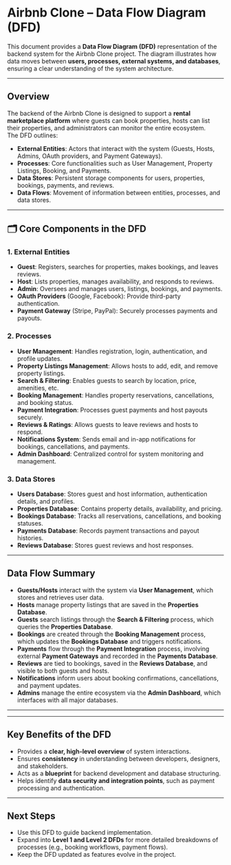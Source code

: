 # Airbnb Clone – Data Flow Diagram (DFD)

This document provides a **Data Flow Diagram (DFD)** representation of the backend system for the Airbnb Clone project. The diagram illustrates how data moves between **users, processes, external systems, and databases**, ensuring a clear understanding of the system architecture.

---

## Overview

The backend of the Airbnb Clone is designed to support a **rental marketplace platform** where guests can book properties, hosts can list their properties, and administrators can monitor the entire ecosystem.  
The DFD outlines:

- **External Entities**: Actors that interact with the system (Guests, Hosts, Admins, OAuth providers, and Payment Gateways).
- **Processes**: Core functionalities such as User Management, Property Listings, Booking, and Payments.
- **Data Stores**: Persistent storage components for users, properties, bookings, payments, and reviews.
- **Data Flows**: Movement of information between entities, processes, and data stores.

---

## 🗂 Core Components in the DFD

### 1. **External Entities**
- **Guest**: Registers, searches for properties, makes bookings, and leaves reviews.  
- **Host**: Lists properties, manages availability, and responds to reviews.  
- **Admin**: Oversees and manages users, listings, bookings, and payments.  
- **OAuth Providers** (Google, Facebook): Provide third-party authentication.  
- **Payment Gateway** (Stripe, PayPal): Securely processes payments and payouts.  

### 2. **Processes**
- **User Management**: Handles registration, login, authentication, and profile updates.  
- **Property Listings Management**: Allows hosts to add, edit, and remove property listings.  
- **Search & Filtering**: Enables guests to search by location, price, amenities, etc.  
- **Booking Management**: Handles property reservations, cancellations, and booking status.  
- **Payment Integration**: Processes guest payments and host payouts securely.  
- **Reviews & Ratings**: Allows guests to leave reviews and hosts to respond.  
- **Notifications System**: Sends email and in-app notifications for bookings, cancellations, and payments.  
- **Admin Dashboard**: Centralized control for system monitoring and management.  

### 3. **Data Stores**
- **Users Database**: Stores guest and host information, authentication details, and profiles.  
- **Properties Database**: Contains property details, availability, and pricing.  
- **Bookings Database**: Tracks all reservations, cancellations, and booking statuses.  
- **Payments Database**: Records payment transactions and payout histories.  
- **Reviews Database**: Stores guest reviews and host responses.  

---

## Data Flow Summary

- **Guests/Hosts** interact with the system via **User Management**, which stores and retrieves user data.  
- **Hosts** manage property listings that are saved in the **Properties Database**.  
- **Guests** search listings through the **Search & Filtering** process, which queries the **Properties Database**.  
- **Bookings** are created through the **Booking Management** process, which updates the **Bookings Database** and triggers notifications.  
- **Payments** flow through the **Payment Integration** process, involving external **Payment Gateways** and recorded in the **Payments Database**.  
- **Reviews** are tied to bookings, saved in the **Reviews Database**, and visible to both guests and hosts.  
- **Notifications** inform users about booking confirmations, cancellations, and payment updates.  
- **Admins** manage the entire ecosystem via the **Admin Dashboard**, which interfaces with all major databases.  

---



---

## Key Benefits of the DFD

- Provides a **clear, high-level overview** of system interactions.  
- Ensures **consistency** in understanding between developers, designers, and stakeholders.  
- Acts as a **blueprint** for backend development and database structuring.  
- Helps identify **data security and integration points**, such as payment processing and authentication.  

---

##  Next Steps
- Use this DFD to guide backend implementation.  
- Expand into **Level 1 and Level 2 DFDs** for more detailed breakdowns of processes (e.g., booking workflows, payment flows).  
- Keep the DFD updated as features evolve in the project.  
